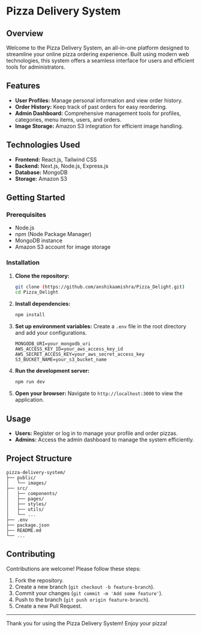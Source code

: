 # Pizza Delivery System

## Overview
Welcome to the Pizza Delivery System, an all-in-one platform designed to streamline your online pizza ordering experience. Built using modern web technologies, this system offers a seamless interface for users and efficient tools for administrators.

## Features
- **User Profiles:** Manage personal information and view order history.
- **Order History:** Keep track of past orders for easy reordering.
- **Admin Dashboard:** Comprehensive management tools for profiles, categories, menu items, users, and orders.
- **Image Storage:** Amazon S3 integration for efficient image handling.

## Technologies Used
- **Frontend:** React.js, Tailwind CSS
- **Backend:** Next.js, Node.js, Express.js
- **Database:** MongoDB
- **Storage:** Amazon S3

## Getting Started

### Prerequisites
- Node.js
- npm (Node Package Manager)
- MongoDB instance
- Amazon S3 account for image storage

### Installation

1. **Clone the repository:**
   ```bash
   git clone (https://github.com/anshikaamishra/Pizza_Delight.git)
   cd Pizza_Delight
   ```

2. **Install dependencies:**
   ```bash
   npm install
   ```

3. **Set up environment variables:**
   Create a `.env` file in the root directory and add your configurations.
   ```plaintext
   MONGODB_URI=your_mongodb_uri
   AWS_ACCESS_KEY_ID=your_aws_access_key_id
   AWS_SECRET_ACCESS_KEY=your_aws_secret_access_key
   S3_BUCKET_NAME=your_s3_bucket_name
   ```

4. **Run the development server:**
   ```bash
   npm run dev
   ```

5. **Open your browser:**
   Navigate to `http://localhost:3000` to view the application.

## Usage
- **Users:** Register or log in to manage your profile and order pizzas.
- **Admins:** Access the admin dashboard to manage the system efficiently.

## Project Structure
```plaintext
pizza-delivery-system/
├── public/
│   └── images/
├── src/
│   ├── components/
│   ├── pages/
│   ├── styles/
│   ├── utils/
│   └── ...
├── .env
├── package.json
├── README.md
└── ...
```

## Contributing
Contributions are welcome! Please follow these steps:
1. Fork the repository.
2. Create a new branch (`git checkout -b feature-branch`).
3. Commit your changes (`git commit -m 'Add some feature'`).
4. Push to the branch (`git push origin feature-branch`).
5. Create a new Pull Request.



---

Thank you for using the Pizza Delivery System! Enjoy your pizza!

